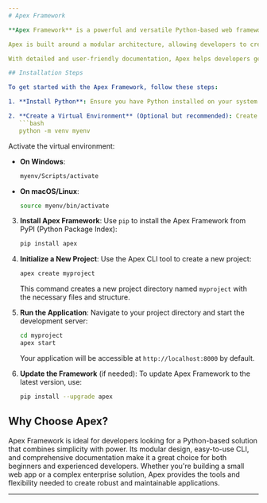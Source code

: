 ```yaml
---
# Apex Framework

**Apex Framework** is a powerful and versatile Python-based web framework designed to simplify and accelerate the development of modern web applications. Built with flexibility and ease of use in mind, Apex provides a robust set of tools and features that enable developers to create scalable, maintainable, and high-performance web solutions.

Apex is built around a modular architecture, allowing developers to create reusable components and extend the framework easily. It includes an easy-to-use CLI tool that simplifies common development tasks such as starting a new project, creating and running applications, and managing dependencies. Apex utilizes a widget-based approach for building user interfaces, enabling a clean separation of concerns and easy customization of UI components.

With detailed and user-friendly documentation, Apex helps developers get up and running quickly with clear guides and examples. The framework is designed with performance in mind, supporting efficient handling of high-traffic applications and scaling easily with the needs of your project. Apex also offers cross-platform support, ensuring that your development environment remains consistent and reliable across different operating systems. Additionally, Apex allows for flexible configuration through a variety of settings and options, enabling developers to tailor the framework to their specific needs.

## Installation Steps

To get started with the Apex Framework, follow these steps:

1. **Install Python**: Ensure you have Python installed on your system. Apex Framework supports Python 3.6 and above. You can download Python from the [official Python website](https://www.python.org/downloads/).

2. **Create a Virtual Environment** (Optional but recommended): Create a virtual environment to manage your project’s dependencies and avoid conflicts with other projects. You can do this with the following command:
   ```bash
   python -m venv myenv
   ```
   Activate the virtual environment:
   - **On Windows**:
     ```bash
     myenv/Scripts/activate
     ```
   - **On macOS/Linux**:
     ```bash
     source myenv/bin/activate
     ```

3. **Install Apex Framework**: Use `pip` to install the Apex Framework from PyPI (Python Package Index):
   ```bash
   pip install apex
   ```

4. **Initialize a New Project**: Use the Apex CLI tool to create a new project:
   ```bash
   apex create myproject
   ```
   This command creates a new project directory named `myproject` with the necessary files and structure.

5. **Run the Application**: Navigate to your project directory and start the development server:
   ```bash
   cd myproject
   apex start
   ```
   Your application will be accessible at `http://localhost:8000` by default.

6. **Update the Framework** (if needed): To update Apex Framework to the latest version, use:
   ```bash
   pip install --upgrade apex
   ```

## Why Choose Apex?

Apex Framework is ideal for developers looking for a Python-based solution that combines simplicity with power. Its modular design, easy-to-use CLI, and comprehensive documentation make it a great choice for both beginners and experienced developers. Whether you're building a small web app or a complex enterprise solution, Apex provides the tools and flexibility needed to create robust and maintainable applications.

---
```


